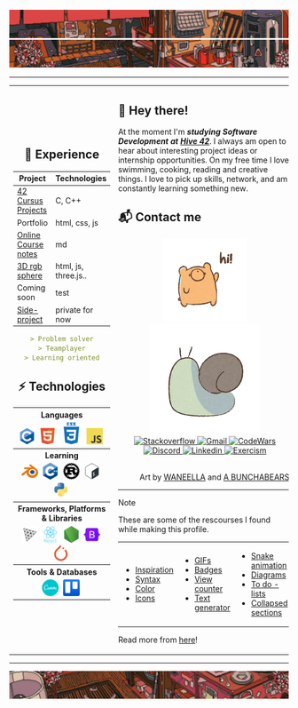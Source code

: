 <!--- 
NOTE:
      IF YOU WANT TO USE MY GIT PROFILE LAYOUT THEN AT LEAST TAKE THE TIME TO EDIT IT ACCORDINGLY AND PLEASE GIVE ME SOME
      CREDIT FOR THE WORK. I'VE ALSO MADE A GITHUB-PROFILE-101 REPO, WITH LINKS TO EVERYTHING I USED DUE TO ALL THE DMS. 
      SO USE THEM AND CUSTOMISE IT TO LOOK LIKE YOU. THANK YOU. 
--->

[![Small banner](https://github.com/em1e/em1e/blob/main/banners/Banner%20small.gif)](https://waneella.tumblr.com/)
[![Small banner 2](https://github.com/em1e/em1e/blob/main/banners/Banner%20small%202.gif)](https://waneella.tumblr.com/)
***

<table id="Parent">
<!--- Left side --->
<td id="Left side">
<div align="center">

## 💼 Experience
<!--- Highlighted projects --->

| Project | Technologies |
| ------ | -------|
| [42 Cursus Projects](https://github.com/em1e/Hive-Helsinki) | C, C++ |
| Portfolio | html, css, js |
| [Online Course notes](https://github.com/em1e/Course-notes) | md |
| [3D rgb sphere](https://github.com/em1e/3d-rgb-sphere) | html, js, three.js..|
| Coming soon | test |
| [Side-project](https://github.com/em1e/minecraft-portfolio) | private for now |

<!---
<a href="coming-soon/">
      <img src="https://img.shields.io/badge/Access%20my%20CV%20from%20here-darkgreen?style=flat-square" width="150"/> 
</a>
</div>--->
<!--- Best qualities --->

```md
> Problem solver
> Teamplayer
> Learning oriented
```

## ⚡ Technologies
<!--- Some of the things I have experience in --->

<div id="projects" align="center" width="50">
 <table>
        <tr> <!--- Tech Row 1 --->
              <th>Languages</th>
        </tr>
        <tr align="center"> <!--- Tech Row 2 --->
              <td> <img src="https://github.com/devicons/devicon/blob/master/icons/c/c-original.svg" title="C" alt="C" width="30" height="30"/>&nbsp; <img src="https://github.com/devicons/devicon/blob/master/icons/html5/html5-original.svg" title="HTML5" alt="HTML" width="30" height="30"/>&nbsp; <img src="https://github.com/devicons/devicon/blob/master/icons/css3/css3-plain-wordmark.svg"  title="CSS3" alt="CSS" width="40" height="40"/>&nbsp; <img src="https://github.com/devicons/devicon/blob/master/icons/javascript/javascript-original.svg" title="JavaScript" alt="JavaScript" width="30" height="30"/>&nbsp; <!---<img src="https://github.com/devicons/devicon/blob/master/icons/typescript/typescript-original.svg" title="typescript" alt="typescript" width="30" height="30"/>&nbsp;---> </td>
        </tr>
       <tr> <!--- Tech Row 3 --->
              <th>Learning</th>
        </tr>
        <tr align="center"> <!--- Tech Row 4 --->
              <td> <img src="https://github.com/devicons/devicon/blob/master/icons/blender/blender-original.svg" title="blender" alt="blender" width="30" height="30"/>&nbsp; <!---<img src="https://github.com/devicons/devicon/blob/master/icons/java/java-original.svg" title="java" alt="java" width="30" height="30"/>&nbsp; ---> <img src="https://github.com/devicons/devicon/blob/master/icons/cplusplus/cplusplus-original.svg" title="C++" alt="C++" width="30" height="30"/>&nbsp; <img src="https://github.com/devicons/devicon/blob/master/icons/rust/rust-original.svg" title="rust" alt="rust" width="30" height="30"/>&nbsp; <img src="https://github.com/devicons/devicon/blob/master/icons/bash/bash-original.svg" title="bash" alt="bash" width="30" height="30"/>&nbsp; <img src="https://github.com/devicons/devicon/blob/master/icons/python/python-original.svg" title="Python" alt="Python" width="30" height="30"/>&nbsp; </td>
        </tr>
        <tr> <!--- Tech Row 5 --->
              <th>Frameworks, Platforms & Libraries</th>
        </tr>
        <tr align="center"> <!--- Tech Row 6 --->
              <td> <img src="https://github.com/devicons/devicon/blob/master/icons/threejs/threejs-original.svg" title="Threejs" alt="Threejs" width="30" height="30"/>&nbsp; <img src="https://github.com/devicons/devicon/blob/master/icons/react/react-original-wordmark.svg" title="React" alt="React" width="30" height="30"/>&nbsp; <img src="https://github.com/devicons/devicon/blob/master/icons/nodejs/nodejs-original.svg" title="node" alt="node" width="30" height="30"/>&nbsp; <img src="https://github.com/devicons/devicon/blob/master/icons/bootstrap/bootstrap-original.svg" title="bootsrap" alt="bootsrap" width="30" height="30"/>&nbsp; <img src="https://github.com/devicons/devicon/blob/master/icons/pytorch/pytorch-original.svg" title="pythorch" alt="pytorch" width="30" height="30"/>&nbsp; </td>
        </tr>
        <tr> <!--- Tech Row 7 --->
              <th>Tools & Databases</th>
        </tr>
        <tr align="center"> <!--- Tech Row 8 --->
              <td> <img src="https://github.com/devicons/devicon/blob/master/icons/canva/canva-original.svg" title="canva" alt="canva" width="30" height="30"/>&nbsp; <img src="https://github.com/devicons/devicon/blob/master/icons/trello/trello-original.svg" title="trello" alt="trello" width="30" height="30"/>&nbsp; <!---<img src="https://github.com/devicons/devicon/blob/master/icons/terraform/terraform-original.svg" title="terraform" alt="terraform" width="30" height="30"/>&nbsp; </td> --->
        </tr>
  </table>
</div>
</td>
<!--- Right side --->
<td id="Right side">

## 📑 Hey there!
At the moment I'm <b><i>studying Software Development at <a href="https://www.hive.fi/en" target=”blank”>Hive 42</a></i></b>. I always am open to hear about interesting project ideas or internship opportunities. On my free time I love swimming, cooking, reading and creative things. I love to pick up skills, network, and am constantly learning something new.

## 📬 Contact me
<!--- Contact gifs --->
<div id="bearnsneal" align="center">
      <a href="https://abunchabears.uwu.ai/">
            <img src="https://github.com/em1e/em1e/blob/main/banners/giphy.gif" width="150"/> 
      </a>
      <a href="https://abunchabearsuwu.ai/">
            <img src="https://raw.githubusercontent.com/em1e/em1e/main/banners/200w.webp" width="200"/>
      </a>
</div>
<!---
<div id="cv" align="center">
      <a href="https://github.com/em1e/em1e/blob/main/CV_2024.pdf"> <!--- CV 
          <img src="https://img.shields.io/badge/Access%20my%20CV%20here-gray?style=flat-square" width="200" alt="CV"/>
        </a>
</div>--->

<!--- Contact badges --->
<div id="contact badges" align="center"> <!--- buy me a coffee --->
  <!---<a href="https://www.buymeacoffee.com/em1e"> 
    <img src="https://img.shields.io/badge/Buy%20Me%20a%20Coffee-ffdd00?style=for-the-badge&logo=buy-me-a-coffee&logoColor=black" alt="buy-me-a-coffee"/>
  </a>--->
  <a href="https://stackoverflow.com/u/20376119"> <!--- Stackoverflow --->
    <img src="https://img.shields.io/badge/-Stackoverflow-FE7A16?style=for-the-badge&logo=stack-overflow&logoColor=white" alt="Stackoverflow"/>
  </a>
  <a href="mailto:emi.projects@outlook.com"> <!--- Gmail --->
    <img src="https://img.shields.io/badge/Gmail-D14836?style=for-the-badge&logo=gmail&logoColor=white" alt="Gmail"/>
  </a>
  <a href="https://www.codewars.com/users/em1e"> <!--- CodeWars --->
    <img src="https://img.shields.io/badge/Codewars-B1361E?style=for-the-badge&logo=codewars&logoColor=grey" alt="CodeWars"/>
  </a>
   <a href="https://www.discordapp.com/users/700341252880597095"> <!--- Discord --->
    <img src="https://img.shields.io/badge/Discord-%237289DA.svg?style=for-the-badge&logo=discord&logoColor=white" alt="Discord"/>
  </a>
  <a href="https://www.linkedin.com/in/em1e"> <!--- Linkedin --->
    <img src="https://img.shields.io/badge/linkedin-%230077B5.svg?style=for-the-badge&logo=linkedin&logoColor=white" alt="Linkedin"/>
  </a>
   <a href="https://exercism.org/profiles/Em1e"> <!--- Exercism --->
    <img src="https://img.shields.io/badge/Exercism-009CAB?style=for-the-badge&logo=exercism&logoColor=white" alt="Exercism"/>
  </a>
</div>

<!--- Profile view count --->
<div id="visit-counter" align="center">
  <img src="https://komarev.com/ghpvc/?username=em1e&style=flat-square&color=318C1C" alt=""/> 
</div>

<!--- Artists, right --->
<div id="artists" align="right">
  <p>Art by <a href="https://waneella.tumblr.com/">WANEELLA</a> and <a href="https://abunchabears.uwu.ai/">A BUNCHABEARS</a>!</p>     
</div> 

***

> [!NOTE]
> These are some of the rescourses I found while making this profile.
<table>
<td>

+  [Inspiration](https://github.com/coderjojo/creative-profile-readme)
+  [Syntax](https://docs.github.com/en/get-started/writing-on-github/getting-started-with-writing-and-formatting-on-github/basic-writing-and-formatting-syntax)
+  [Color](https://stackoverflow.com/questions/11509830/how-to-add-color-to-githubs-readme-md-file)
+  [Icons](https://github.com/devicons/devicon/tree/master)

</td>
<td>

+ [GIFs](https://stackoverflow.com/questions/34341808/is-there-a-way-to-add-an-animated-gif-to-a-markdown-file)
+ [Badges](https://github.com/Ileriayo/markdown-badges/blob/master/README.md)
+ [View counter](https://github.com/antonkomarev/github-profile-views-counter)
+ [Text generator](https://readme-typing-svg.herokuapp.com/demo/)
      
</td>
<td>

+ [Snake animation](https://blog.arnabghosh.me/add-github-dark-snake-animation-readme)
+ [Diagrams](https://docs.github.com/en/get-started/writing-on-github/working-with-advanced-formatting/creating-diagrams)
+ [To do -lists](https://docs.github.com/en/get-started/writing-on-github/working-with-advanced-formatting/about-task-lists)
+ [Collapsed sections](https://docs.github.com/en/get-started/writing-on-github/working-with-advanced-formatting/organizing-information-with-collapsed-sections)
      
</td>
</table>

Read more from [here](https://github.com/em1e/101-for-github-README)!
</td>
</table>

***
[![Small banner 3](https://github.com/em1e/em1e/blob/main/banners/Banner%20small%203.gif)](https://waneella.tumblr.com/)

<!---

```geojson
{
  "type": "FeatureCollection",
  "features": [
    {
      "type": "Feature",
      "id": 1,
      "properties": {
        "ID": 0
      },
      "geometry": {
        "type": "Polygon",
        "coordinates": [
          [
              [26,120],
              [26,119],
              [24,119],
              [24,120],
              [26,120]
          ]
        ]
      }
    }
  ]
}
```

<details>
<summary> Looking to make a better Github profile? Tap here!</summary><br>

> [!NOTE]
> These are some of the rescourses I used while making this profile.
<table>
<td>

+  [Inspiration](https://github.com/coderjojo/creative-profile-readme)
+  [Syntax](https://docs.github.com/en/get-started/writing-on-github/getting-started-with-writing-and-formatting-on-github/basic-writing-and-formatting-syntax)
+  [Color](https://stackoverflow.com/questions/11509830/how-to-add-color-to-githubs-readme-md-file)
+  [Icons](https://github.com/devicons/devicon/tree/master)

</td>
<td>

+ [badges](https://github.com/Ileriayo/markdown-badges/blob/master/README.md)
+ [View counter](https://github.com/antonkomarev/github-profile-views-counter)
+ [GIFs](https://stackoverflow.com/questions/34341808/is-there-a-way-to-add-an-animated-gif-to-a-markdown-file)
+ [Text generator](https://readme-typing-svg.herokuapp.com/demo/)
      
</td>
</table>
</td>
</table>
</details>

[![Main banner](https://github.com/em1e/em1e/blob/main/banners/Banner%20main%202.gif)](https://waneella.tumblr.com/)
***
[![Small banner](https://github.com/em1e/em1e/blob/main/banners/Banner%20small.gif)](https://waneella.tumblr.com/)
***
[![Small banner 2](https://github.com/em1e/em1e/blob/main/banners/Banner%20small%202.gif)](https://waneella.tumblr.com/)
***
[![Small banner 3](https://github.com/em1e/em1e/blob/main/banners/Banner%20small%203.gif)](https://waneella.tumblr.com/)
***


~~~~
<div id="Parrots" align="center">
  <img src="https://raw.githubusercontent.com/em1e/em1e/main/banners/partyparrt-21.gif" width="100"/>
</div>
~~~~

<div id="Parrot gifs" align="center">
  <img src="https://raw.githubusercontent.com/em1e/em1e/main/banners/partyparrt-21.gif" width="100"/>
  <img src="https://raw.githubusercontent.com/em1e/em1e/main/banners/partyparrt-21.gif" width="100"/>
  <img src="https://raw.githubusercontent.com/em1e/em1e/main/banners/partyparrt-21.gif" width="100"/>
  <img src="https://raw.githubusercontent.com/em1e/em1e/main/banners/partyparrt-21.gif" width="100"/>
  <img src="https://raw.githubusercontent.com/em1e/em1e/main/banners/partyparrt-21.gif" width="100"/>
  <img src="https://raw.githubusercontent.com/em1e/em1e/main/banners/partyparrt-21.gif" width="100"/>
  <img src="https://raw.githubusercontent.com/em1e/em1e/main/banners/partyparrt-21.gif" width="100"/>
</div>

<div id="meow" align="right">
  P.S. As far as I know, I don't bite. 
</div>



!! Stuff I might use at some point. !!

!! LINKS !!
https://readme-typing-svg.herokuapp.com/demo/
https://www.sitepoint.com/github-profile-readme/
https://shields.io/
https://github.com/devicons/devicon/
https://github.com/Ileriayo/markdown-badges/blob/master/README.md
https://giphy.com/abunchabears


!! CUTE COMPUTER BEARS !!
<img src="https://raw.githubusercontent.com/em1e/em1e/main/banners/200w-1.webp" width="150"/><img src="https://raw.githubusercontent.com/em1e/em1e/main/banners/200w-1.webp" width="150"/><img src="https://raw.githubusercontent.com/em1e/em1e/main/banners/200w-1.webp" width="150"/><img src="https://raw.githubusercontent.com/em1e/em1e/main/banners/200w-1.webp" width="150"/><br></br>


!! BADGES THAT WORK ish, maybe, idk anymore !!
[![Stack Overflow](https://img.shields.io/badge/-Stackoverflow-FE7A16?style=for-the-badge&logo=stack-overflow&logoColor=white)](your-stackoverflow-URL)
[![youtube](https://img.shields.io/badge/YouTube-red?style=for-the-badge&logo=youtube&logoColor=white)](your-youtube-URL)
[![Gmail](https://img.shields.io/badge/Gmail-D14836?style=for-the-badge&logo=gmail&logoColor=white)](mailto:your-gmai.address)
[![Twitch](https://img.shields.io/badge/Twitch-%239146FF.svg?style=for-the-badge&logo=Twitch&logoColor=white)](your-twitch-URL)
[![Discord](https://img.shields.io/badge/Discord-%237289DA.svg?style=for-the-badge&logo=discord&logoColor=white)](your-discord-server-URL)
[![linkedin](https://img.shields.io/badge/LinkedIn-blue?style=for-the-badge&logo=linkedin&logoColor=white)](your-linkedin-URL)
[![twitter](https://img.shields.io/badge/Twitter-blue?style=for-the-badge&logo=twitter&logoColor=white)](your-twitter-URL)
<a href="your-instargam-URL">
    <img src="https://img.shields.io/badge/Instagram-%23E4405F.svg?style=for-the-badge&logo=Instagram&logoColor=white" alt="instagram Badge"/>
  </a>


!! OTHER? !!
[![Small banner 2](https://github.com/em1e/em1e/blob/main/banners/Banner%20small%202.gif)](https://waneella.tumblr.com/)
![Snake animation](https://github.com/em1e/em1e/blob/output/github-contribution-grid-snake.svg)
--->
